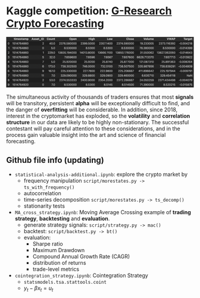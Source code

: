 # Kaggle competition: [G-Research Crypto Forecasting](https://www.kaggle.com/c/g-research-crypto-forecasting/overview)


![Data Frame preview](./datapic.png)

The simultaneous activity of thousands of traders ensures that most **signals** will be transitory, persistent **alpha** will be exceptionally difficult to find, and the danger of **overfitting** will be considerable. In addition, since 2018, interest in the cryptomarket has exploded, so the **volatility** and **correlation structure** in our data are likely to be highly non-stationary. The successful contestant will pay careful attention to these considerations, and in the process gain valuable insight into the art and science of financial forecasting.

## Github file info (updating)

- `statistical-analysis-additional.ipynb`: explore the crypto market by 
    - frequency manipulation `script/morestates.py -> ts_with_frequency()`
    - autocorrelation
    - time-series decomposition `script/morestates.py -> ts_decomp()`
    - stationarity tests 
- `MA_cross_strategy.ipynb`: Moving Average Crossing example of **trading strategy**, **backtesting** and **evaluation**.
    - generate strategy signals: `script/strategy.py -> mac()`
    - backtest: `script/backtest.py -> bt()`
    - evaluation: 
        - Sharpe ratio
        - Maximum Drawdown
        - Compound Annual Growth Rate (CAGR)      
        - distribution of returns
        - trade-level metrics
- `cointegration_strategy.ipynb`: Cointegration Strategy 
    - `statsmodels.tsa.stattools.coint` 
    - $y_{t}-\beta x_{t}=u_{t}$